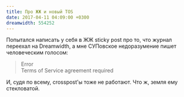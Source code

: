 ```yaml
---
title: Про ЖЖ и новый TOS
date: 2017-04-11 04:09:00 +0300
dreamwidth: 554252
---
```


Попытался написать у себя в ЖЖ sticky post про то, что журнал переехал на Dreamwidth, а мне СУПовское недоразумение пишет человеческим голосом:

> Error<br>
> Terms of Service agreement required

И, судя по всему, crosspost'ы тоже не работают. Что ж, земля ему стекловатой.